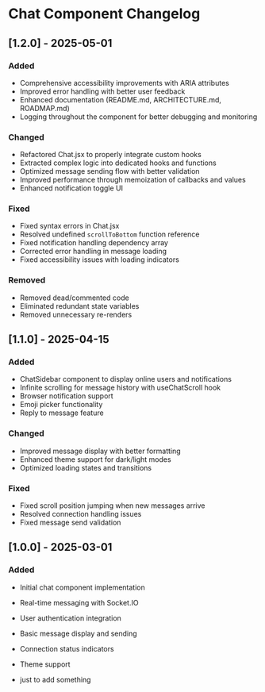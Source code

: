 # Chat Component Changelog

## [1.2.0] - 2025-05-01

### Added
- Comprehensive accessibility improvements with ARIA attributes
- Improved error handling with better user feedback
- Enhanced documentation (README.md, ARCHITECTURE.md, ROADMAP.md)
- Logging throughout the component for better debugging and monitoring

### Changed
- Refactored Chat.jsx to properly integrate custom hooks
- Extracted complex logic into dedicated hooks and functions
- Optimized message sending flow with better validation
- Improved performance through memoization of callbacks and values
- Enhanced notification toggle UI

### Fixed
- Fixed syntax errors in Chat.jsx
- Resolved undefined `scrollToBottom` function reference
- Fixed notification handling dependency array
- Corrected error handling in message loading
- Fixed accessibility issues with loading indicators

### Removed
- Removed dead/commented code
- Eliminated redundant state variables
- Removed unnecessary re-renders

## [1.1.0] - 2025-04-15

### Added
- ChatSidebar component to display online users and notifications
- Infinite scrolling for message history with useChatScroll hook
- Browser notification support
- Emoji picker functionality
- Reply to message feature

### Changed
- Improved message display with better formatting
- Enhanced theme support for dark/light modes
- Optimized loading states and transitions

### Fixed
- Fixed scroll position jumping when new messages arrive
- Resolved connection handling issues
- Fixed message send validation

## [1.0.0] - 2025-03-01

### Added
- Initial chat component implementation
- Real-time messaging with Socket.IO
- User authentication integration
- Basic message display and sending
- Connection status indicators
- Theme support

- just to add something
